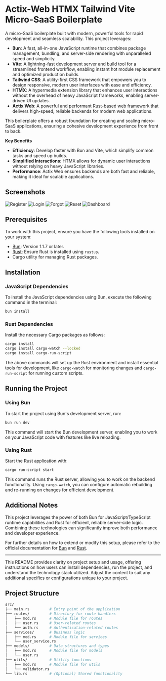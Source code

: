 # Actix-Web HTMX Tailwind Vite Micro-SaaS Boilerplate

A micro-SaaS boilerplate built with modern, powerful tools for rapid development and seamless scalability. This project leverages:  
- **Bun**: A fast, all-in-one JavaScript runtime that combines package management, bundling, and server-side rendering with unparalleled speed and simplicity.  
- **Vite**: A lightning-fast development server and build tool for a streamlined frontend workflow, enabling instant hot module replacement and optimized production builds.  
- **Tailwind CSS**: A utility-first CSS framework that empowers you to design responsive, modern user interfaces with ease and efficiency.  
- **HTMX**: A hypermedia extension library that enhances user interactions without the overhead of heavy JavaScript frameworks, enabling server-driven UI updates.  
- **Actix Web**: A powerful and performant Rust-based web framework that delivers high-speed, reliable backends for modern web applications.  

This boilerplate offers a robust foundation for creating and scaling micro-SaaS applications, ensuring a cohesive development experience from front to back.  

**Key Benefits**  
- **Efficiency**: Develop faster with Bun and Vite, which simplify common tasks and speed up builds.  
- **Simplified Interactions**: HTMX allows for dynamic user interactions without relying on heavy JavaScript libraries.  
- **Performance**: Actix Web ensures backends are both fast and reliable, making it ideal for scalable applications.  

## Screenshots

![Register](https://raw.github.com/johndavedecano/actix-web-htmx-tailwind/main/register.png)
![Login](https://raw.github.com/johndavedecano/actix-web-htmx-tailwind/main/login.png)
![Forgot](https://raw.github.com/johndavedecano/actix-web-htmx-tailwind/main/forgot.png)
![Reset](https://raw.github.com/johndavedecano/actix-web-htmx-tailwind/main/reset.png)
![Dashboard](https://raw.github.com/johndavedecano/actix-web-htmx-tailwind/main/dashboard.png)

## Prerequisites

To work with this project, ensure you have the following tools installed on your system:

- [Bun](https://bun.sh): Version 1.1.7 or later.
- [Rust](https://www.rust-lang.org/tools/install): Ensure Rust is installed using `rustup`.
- Cargo utility for managing Rust packages.

## Installation

### JavaScript Dependencies

To install the JavaScript dependencies using Bun, execute the following command in the terminal:

```bash
bun install
```

### Rust Dependencies

Install the necessary Cargo packages as follows:

```bash
cargo install
cargo install cargo-watch --locked
cargo install cargo-run-script
```

The above commands will set up the Rust environment and install essential tools for development, like `cargo-watch` for monitoring changes and `cargo-run-script` for running custom scripts.

## Running the Project

### Using Bun

To start the project using Bun's development server, run:

```bash
bun run dev
```

This command will start the Bun development server, enabling you to work on your JavaScript code with features like live reloading.

### Using Rust

Start the Rust application with:

```bash
cargo run-script start
```

This command runs the Rust server, allowing you to work on the backend functionality. Using `cargo-watch`, you can configure automatic rebuilding and re-running on changes for efficient development.

## Additional Notes

This project leverages the power of both Bun for JavaScript/TypeScript runtime capabilities and Rust for efficient, reliable server-side logic. Combining these technologies can significantly improve both performance and developer experience.

For further details on how to extend or modify this setup, please refer to the official documentation for [Bun](https://bun.sh/docs) and [Rust](https://doc.rust-lang.org/book/).

---

This README provides clarity on project setup and usage, offering instructions on how users can install dependencies, run the project, and understand the technology stack utilized. Adjust the content to suit any additional specifics or configurations unique to your project.

## Project Structure
```bash
src/
├── main.rs         # Entry point of the application
├── routes/         # Directory for route handlers
│   ├── mod.rs      # Module file for routes
│   ├── user.rs     # User-related routes
│   └── auth.rs     # Authentication-related routes
├── services/       # Business logic
│   ├── mod.rs      # Module file for services
│   └── user_service.rs
├── models/         # Data structures and types
│   ├── mod.rs      # Module file for models
│   └── user.rs
├── utils/          # Utility functions
│   ├── mod.rs      # Module file for utils
│   └── validator.rs
└── lib.rs          # (Optional) Shared functionality
```